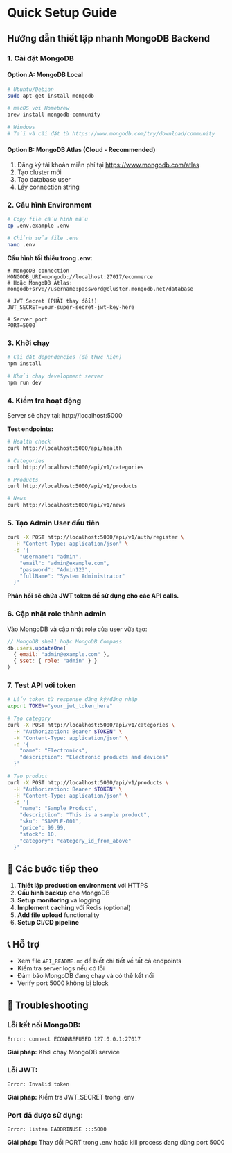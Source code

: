 # Quick Setup Guide

## Hướng dẫn thiết lập nhanh MongoDB Backend

### 1. Cài đặt MongoDB

#### Option A: MongoDB Local
```bash
# Ubuntu/Debian
sudo apt-get install mongodb

# macOS với Homebrew
brew install mongodb-community

# Windows
# Tải và cài đặt từ https://www.mongodb.com/try/download/community
```

#### Option B: MongoDB Atlas (Cloud - Recommended)
1. Đăng ký tài khoản miễn phí tại https://www.mongodb.com/atlas
2. Tạo cluster mới
3. Tạo database user
4. Lấy connection string

### 2. Cấu hình Environment

```bash
# Copy file cấu hình mẫu
cp .env.example .env

# Chỉnh sửa file .env
nano .env
```

**Cấu hình tối thiểu trong .env:**
```env
# MongoDB connection
MONGODB_URI=mongodb://localhost:27017/ecommerce
# Hoặc MongoDB Atlas: mongodb+srv://username:password@cluster.mongodb.net/database

# JWT Secret (PHẢI thay đổi!)
JWT_SECRET=your-super-secret-jwt-key-here

# Server port
PORT=5000
```

### 3. Khởi chạy

```bash
# Cài đặt dependencies (đã thực hiện)
npm install

# Khởi chạy development server
npm run dev
```

### 4. Kiểm tra hoạt động

Server sẽ chạy tại: http://localhost:5000

**Test endpoints:**
```bash
# Health check
curl http://localhost:5000/api/health

# Categories
curl http://localhost:5000/api/v1/categories

# Products  
curl http://localhost:5000/api/v1/products

# News
curl http://localhost:5000/api/v1/news
```

### 5. Tạo Admin User đầu tiên

```bash
curl -X POST http://localhost:5000/api/v1/auth/register \
  -H "Content-Type: application/json" \
  -d '{
    "username": "admin",
    "email": "admin@example.com",
    "password": "Admin123",
    "fullName": "System Administrator"
  }'
```

**Phản hồi sẽ chứa JWT token để sử dụng cho các API calls.**

### 6. Cập nhật role thành admin

Vào MongoDB và cập nhật role của user vừa tạo:

```javascript
// MongoDB shell hoặc MongoDB Compass
db.users.updateOne(
  { email: "admin@example.com" },
  { $set: { role: "admin" } }
)
```

### 7. Test API với token

```bash
# Lấy token từ response đăng ký/đăng nhập
export TOKEN="your_jwt_token_here"

# Tạo category
curl -X POST http://localhost:5000/api/v1/categories \
  -H "Authorization: Bearer $TOKEN" \
  -H "Content-Type: application/json" \
  -d '{
    "name": "Electronics",
    "description": "Electronic products and devices"
  }'

# Tạo product
curl -X POST http://localhost:5000/api/v1/products \
  -H "Authorization: Bearer $TOKEN" \
  -H "Content-Type: application/json" \
  -d '{
    "name": "Sample Product",
    "description": "This is a sample product",
    "sku": "SAMPLE-001",
    "price": 99.99,
    "stock": 10,
    "category": "category_id_from_above"
  }'
```

## 🎯 Các bước tiếp theo

1. **Thiết lập production environment** với HTTPS
2. **Cấu hình backup** cho MongoDB
3. **Setup monitoring** và logging
4. **Implement caching** với Redis (optional)
5. **Add file upload** functionality
6. **Setup CI/CD pipeline**

## 📞 Hỗ trợ

- Xem file `API_README.md` để biết chi tiết về tất cả endpoints
- Kiểm tra server logs nếu có lỗi
- Đảm bảo MongoDB đang chạy và có thể kết nối
- Verify port 5000 không bị block

## 🔧 Troubleshooting

### Lỗi kết nối MongoDB:
```
Error: connect ECONNREFUSED 127.0.0.1:27017
```
**Giải pháp:** Khởi chạy MongoDB service

### Lỗi JWT:
```
Error: Invalid token
```
**Giải pháp:** Kiểm tra JWT_SECRET trong .env

### Port đã được sử dụng:
```
Error: listen EADDRINUSE :::5000
```
**Giải pháp:** Thay đổi PORT trong .env hoặc kill process đang dùng port 5000